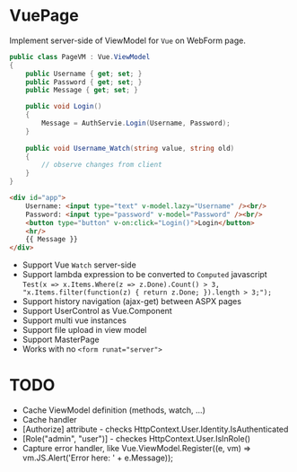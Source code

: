 # VuePage

Implement server-side of ViewModel for `Vue` on WebForm page.

```C#
public class PageVM : Vue.ViewModel
{
    public Username { get; set; }
    public Password { get; set; }
    public Message { get; set; }

    public void Login()
    {
        Message = AuthServie.Login(Username, Password);
    }
    
    public void Username_Watch(string value, string old)
    {
        // observe changes from client
    }
}
```

```HTML
<div id="app">
    Username: <input type="text" v-model.lazy="Username" /><br/>
    Password: <input type="password" v-model="Password" /><br/>
    <button type="button" v-on:click="Login()">Login</button>
    <hr/>
    {{ Message }}
</div>
```

- Support Vue `Watch` server-side
- Support lambda expression to be converted to `Computed` javascript 
    `Test(x => x.Items.Where(z => z.Done).Count() > 3, "x.Items.filter(function(z) { return z.Done; }).length > 3;");`
- Support history navigation (ajax-get) between ASPX pages
- Support UserControl as Vue.Component
- Support multi vue instances
- Support file upload in view model
- Support MasterPage
- Works with no `<form runat="server">`


# TODO
- Cache ViewModel definition (methods, watch, ...)
- Cache handler
- [Authorize] attribute - checks HttpContext.User.Identity.IsAuthenticated
- [Role("admin", "user")] - checkes HttpContext.User.IsInRole()
- Capture error handler, like Vue.ViewModel.Register<Exception>((e, vm) => vm.JS.Alert('Error here: ' + e.Message));

